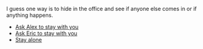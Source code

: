 I guess one way is to hide in the office and see if anyone else comes in or if anything happens.

- [Ask Alex to stay with you](3.6.a/a.md)
- [Ask Eric to stay with you](3.6.a/b.md)
- [Stay alone](3.6.a/c.md)